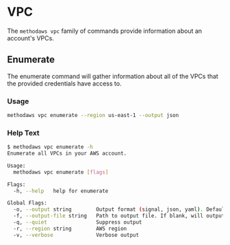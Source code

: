 # VPC

The `methodaws vpc` family of commands provide information about an account's VPCs.

## Enumerate

The enumerate command will gather information about all of the VPCs that the provided credentials have access to.

### Usage

```bash
methodaws vpc enumerate --region us-east-1 --output json
```

### Help Text

```bash
$ methodaws vpc enumerate -h
Enumerate all VPCs in your AWS account.

Usage:
  methodaws vpc enumerate [flags]

Flags:
  -h, --help   help for enumerate

Global Flags:
  -o, --output string        Output format (signal, json, yaml). Default value is signal (default "signal")
  -f, --output-file string   Path to output file. If blank, will output to STDOUT
  -q, --quiet                Suppress output
  -r, --region string        AWS region
  -v, --verbose              Verbose output
```
